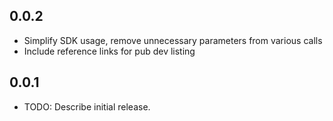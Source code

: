## 0.0.2

- Simplify SDK usage, remove unnecessary parameters from various calls
- Include reference links for pub dev listing

## 0.0.1

* TODO: Describe initial release.
